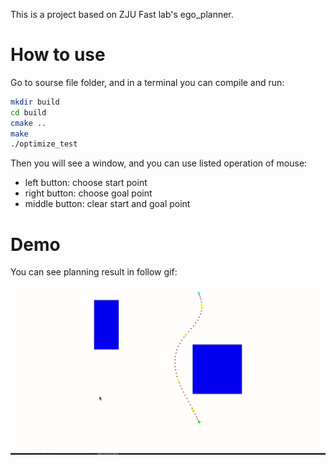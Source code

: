 
This is a project based on ZJU Fast lab's ego_planner.
# How to use
Go to sourse file folder, and in a terminal you can compile and run:

``` Bash
mkdir build
cd build
cmake ..
make
./optimize_test
```

Then you will see a window, and you can use listed operation of mouse:
- left button: choose start point
- right button: choose goal point
- middle button: clear start and goal point

# Demo
You can see planning result in follow gif:
![image](misc/show.gif)